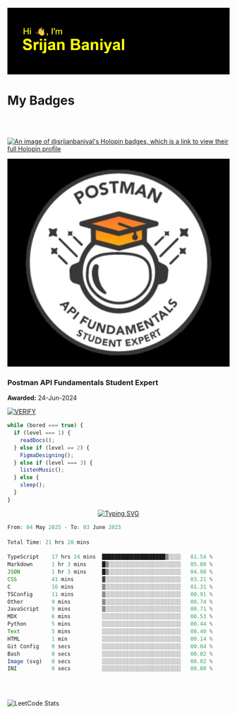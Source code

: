 ![Header](./header.png)

# My Badges

<Br />
<Br />

[![An image of @srijanbaniyal's Holopin badges, which is a link to view their full Holopin profile](https://holopin.me/srijanbaniyal)](https://holopin.io/@srijanbaniyal)

[![Postman API Fundamentals Student Expert](/Postman.jpeg)](https://api.badgr.io/public/assertions/r9BLLy0oTfKJBbkGuDI1zA)

### Postman API Fundamentals Student Expert

**Awarded:** 24-Jun-2024

[![VERIFY](https://img.shields.io/badge/VERIFY-blue)](https://badgecheck.io?url=https%3A%2F%2Fapi.badgr.io%2Fpublic%2Fassertions%2Fr9BLLy0oTfKJBbkGuDI1zA)

```javascript
while (bored === true) {
  if (level === 1) {
    readDocs();
  } else if (level == 2) {
    FigmaDesigning();
  } else if (level === 3) {
    listenMusic();
  } else {
    sleep();
  }
}
```

<p align="center">
  <a href="https://git.io/typing-svg"><img src="https://readme-typing-svg.demolab.com?font=Tilt+Prism&size=30&pause=1000&color=0FF75B&center=true&vCenter=true&width=800&height=80&lines=Time+spent+on+various+Programming+languages" alt="Typing SVG" /></a>
</p>

<!--START_SECTION:waka-->

```TypeScript
From: 04 May 2025 - To: 03 June 2025

Total Time: 21 hrs 20 mins

TypeScript    17 hrs 24 mins  ████████████████████▒░░░░   81.54 %
Markdown      1 hr 3 mins     █▒░░░░░░░░░░░░░░░░░░░░░░░   05.00 %
JSON          1 hr 3 mins     █▒░░░░░░░░░░░░░░░░░░░░░░░   04.98 %
CSS           41 mins         ▓░░░░░░░░░░░░░░░░░░░░░░░░   03.21 %
C             16 mins         ▒░░░░░░░░░░░░░░░░░░░░░░░░   01.31 %
TSConfig      11 mins         ▒░░░░░░░░░░░░░░░░░░░░░░░░   00.91 %
Other         9 mins          ▒░░░░░░░░░░░░░░░░░░░░░░░░   00.74 %
JavaScript    9 mins          ▒░░░░░░░░░░░░░░░░░░░░░░░░   00.71 %
MDX           6 mins          ░░░░░░░░░░░░░░░░░░░░░░░░░   00.53 %
Python        5 mins          ░░░░░░░░░░░░░░░░░░░░░░░░░   00.44 %
Text          5 mins          ░░░░░░░░░░░░░░░░░░░░░░░░░   00.40 %
HTML          1 min           ░░░░░░░░░░░░░░░░░░░░░░░░░   00.14 %
Git Config    0 secs          ░░░░░░░░░░░░░░░░░░░░░░░░░   00.04 %
Bash          0 secs          ░░░░░░░░░░░░░░░░░░░░░░░░░   00.02 %
Image (svg)   0 secs          ░░░░░░░░░░░░░░░░░░░░░░░░░   00.02 %
INI           0 secs          ░░░░░░░░░░░░░░░░░░░░░░░░░   00.00 %
```

<!--END_SECTION:waka-->

<Br />
<Br />

![LeetCode Stats](https://leetcard.jacoblin.cool/Srijan-Baniyal?theme=dark&font=Rasa&ext=contest)
